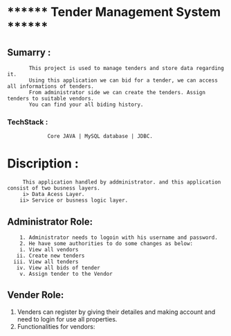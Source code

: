 # ****** Tender Management System ******
               
##  Sumarry :
           This project is used to manage tenders and store data regarding it. 
           Using this application we can bid for a tender, we can access all informations of tenders.
           From administrator side we can create the tenders. Assign tenders to suitable vendors.
           You can find your all biding history.
    
###  TechStack :
                 Core JAVA | MySQL database | JDBC.
                 
 # Discription :
         This application handled by addministrator. and this application consist of two busness layers.
         i> Data Acess Layer.
        ii> Service or busness logic layer.
        
  ## Administrator Role:
        1. Administrator needs to logoin with his username and password.
        2. He have some authorities to do some changes as below:
        i. View all vendors            
       ii. Create new tenders          
      iii. View all tenders            
       iv. View all bids of tender     
        v. Assign tender to the Vendor 
         
  ## Vender Role:
  1. Venders can register by giving their detailes and making account and need to login for use all properties.
  2. Functionalities for vendors:
       
   
   
   

    
    
       
         
